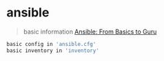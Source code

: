 # ansible

> basic information [Ansible: From Basics to Guru](https://github.com/sandervanvugt/ansiblecvc)

```bash
basic config in 'ansible.cfg'
basic inventory in 'inventory'
```
